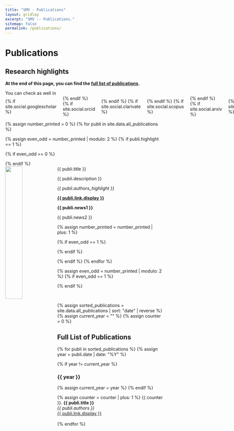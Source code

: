 ```yaml
---
title: "SMV - Publications"
layout: gridlay
excerpt: "SMV -- Publications."
sitemap: false
permalink: /publications/
---
```



<h1>Publications</h1>

<h2>Research highlights</h2>

**At the end of this page, you can find the [full list of publications](#full-list-of-publications).**

<p>
  You can check as well in&nbsp;
  <span style="display: inline-flex; gap: 10px; align-items: center;">
    {% if site.social.googlescholar %}
      <a href="{{ site.social.googlescholar }}" target="_blank" rel="noopener noreferrer" aria-label="Google Scholar" title="Google Scholar" style="display: inline-block;">
        <i class="ai ai-google-scholar" style="font-size: 28px; color:#4285F4; vertical-align: middle;"></i>
      </a>
    {% endif %}
    {% if site.social.orcid %}
      <a href="{{ site.social.orcid }}" target="_blank" rel="noopener noreferrer" aria-label="ORCID" title="ORCID" style="display: inline-block;">
        <i class="ai ai-orcid" style="font-size: 28px; color:#A6CE39; vertical-align: middle;"></i>
      </a>
    {% endif %}
    {% if site.social.clarivate %}
      <a href="{{ site.social.clarivate }}" target="_blank" rel="noopener noreferrer" aria-label="Clarivate" title="Clarivate" style="display: inline-block;">
        <i class="ai ai-clarivate" style="font-size: 28px; color:#004B9A; vertical-align: middle;"></i>
      </a>
    {% endif %}
    {% if site.social.scopus %}
      <a href="{{ site.social.scopus }}" target="_blank" rel="noopener noreferrer" aria-label="Scopus" title="Scopus" style="display: inline-block;">
        <i class="ai ai-scopus" style="font-size: 28px; color:#FF4203; vertical-align: middle;"></i>
      </a>
    {% endif %}
    {% if site.social.arxiv %}
      <a href="{{ site.social.arxiv }}" target="_blank" rel="noopener noreferrer" aria-label="arXiv" title="arXiv" style="display: inline-block;">
        <i class="ai ai-arxiv" style="font-size: 28px; color:#B31B1B; vertical-align: middle;"></i>
      </a>
    {% endif %}
    {% if site.social.researchgate %}
      <a href="{{ site.social.researchgate }}" target="_blank" rel="noopener noreferrer" aria-label="ResearchGate" title="ResearchGate" style="display: inline-block;">
        <i class="ai ai-researchgate" style="font-size: 28px; color:#00CCBB; vertical-align: middle;"></i>
      </a>
    {% endif %}
  </span>
</p>

{% assign number_printed = 0 %}
{% for publi in site.data.all_publications %}

{% assign even_odd = number_printed | modulo: 2 %}
{% if publi.highlight == 1 %}

{% if even_odd == 0 %}
<div class="row">
{% endif %}

<div class="col-sm-6 clearfix">
 <div class="well">
  <pubtit>{{ publi.title }}</pubtit>
  <img src="{{ site.url }}{{ site.baseurl }}/images/pubpic/{{ publi.image }}" class="img-responsive" width="33%" style="float: left" />
  <p>{{ publi.description }}</p>
  <p><em>{{ publi.authors_highlight }}</em></p>
  <p><strong><a href="{{ publi.link.url }}">{{ publi.link.display }}</a></strong></p>
  <p class="text-danger"><strong> {{ publi.news1 }}</strong></p>
  <p> {{ publi.news2 }}</p>
 </div>
</div>

{% assign number_printed = number_printed | plus: 1 %}

{% if even_odd == 1 %}
</div>
{% endif %}

{% endif %}
{% endfor %}

{% assign even_odd = number_printed | modulo: 2 %}
{% if even_odd == 1 %}
</div>
{% endif %}

<p> &nbsp; </p>

{% assign sorted_publications = site.data.all_publications | sort: "date" | reverse %}
{% assign current_year = "" %}
{% assign counter = 0 %}

<h2>Full List of Publications</h2>

{% for publi in sorted_publications %}
  {% assign year = publi.date | date: "%Y" %}

  {% if year != current_year %}
    <h3>{{ year }}</h3>
    {% assign current_year = year %}
  {% endif %}

  {% assign counter = counter | plus: 1 %}
  {{ counter }}. <strong>{{ publi.title }}</strong><br />
  <em>{{ publi.authors }}</em><br />
  <a href="{{ publi.link.url }}">{{ publi.link.display }}</a><br /><br />
{% endfor %}
